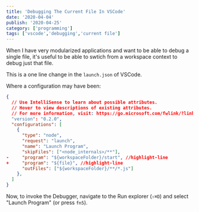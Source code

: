 ```yaml
---
title: 'Debugging The Current File In VSCode'
date: '2020-04-04'
publish: '2020-04-25'
category: ['programming']
tags: ['vscode','debugging','current file']
---
```

When I have very modularized applications and want to be able to debug a single file, it's useful to be able to swtich from a workspace context to debug just that file.

This is a one line change in the `launch.json` of VSCode.

Where a configuration may have been:

```json:title=launch.json
{
  // Use IntelliSense to learn about possible attributes.
  // Hover to view descriptions of existing attributes.
  // For more information, visit: https://go.microsoft.com/fwlink/?linkid=830387
  "version": "0.2.0",
  "configurations": [
    {
      "type": "node",
      "request": "launch",
      "name": "Launch Program",
      "skipFiles": ["<node_internals>/**"],
-     "program": "${workspaceFolder}/start", //highlight-line
+     "program": "${file}", //highlight-line
      "outFiles": ["${workspaceFolder}/**/*.js"]
    },
  ]
}
```

Now, to invoke the Debugger, navigate to the Run explorer (`⇧⌘D`) and select "Launch Program" (or press `fn5`).


